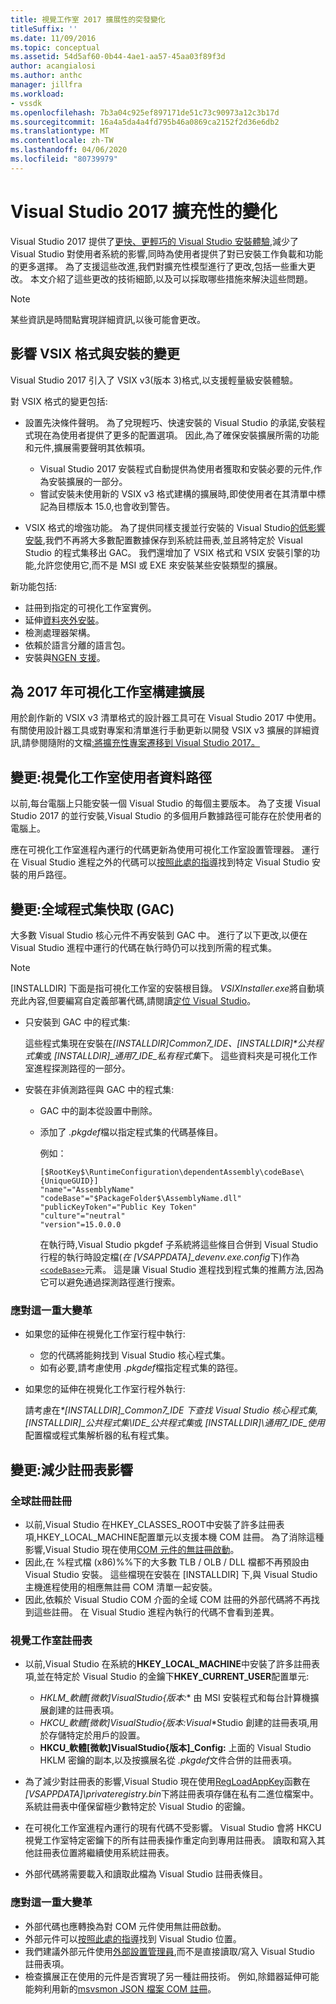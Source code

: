 ```yaml
---
title: 視覺工作室 2017 擴展性的突發變化
titleSuffix: ''
ms.date: 11/09/2016
ms.topic: conceptual
ms.assetid: 54d5af60-0b44-4ae1-aa57-45aa03f89f3d
author: acangialosi
ms.author: anthc
manager: jillfra
ms.workload:
- vssdk
ms.openlocfilehash: 7b3a04c925ef897171de51c73c90973a12c3b17d
ms.sourcegitcommit: 16a4a5da4a4fd795b46a0869ca2152f2d36e6db2
ms.translationtype: MT
ms.contentlocale: zh-TW
ms.lasthandoff: 04/06/2020
ms.locfileid: "80739979"
---
```

# <a name="changes-in-visual-studio-2017-extensibility"></a>Visual Studio 2017 擴充性的變化

Visual Studio 2017 提供了[更快、更輕巧的 Visual Studio 安裝體驗](https://devblogs.microsoft.com/visualstudio/faster-leaner-visual-studio-installer),減少了 Visual Studio 對使用者系統的影響,同時為使用者提供了對已安裝工作負載和功能的更多選擇。 為了支援這些改進,我們對擴充性模型進行了更改,包括一些重大更改。 本文介紹了這些更改的技術細節,以及可以採取哪些措施來解決這些問題。

> [!NOTE]
> 某些資訊是時間點實現詳細資訊,以後可能會更改。

## <a name="changes-affecting-vsix-format-and-installation"></a>影響 VSIX 格式與安裝的變更

Visual Studio 2017 引入了 VSIX v3(版本 3)格式,以支援輕量級安裝體驗。

對 VSIX 格式的變更包括:

* 設置先決條件聲明。 為了兌現輕巧、快速安裝的 Visual Studio 的承諾,安裝程式現在為使用者提供了更多的配置選項。 因此,為了確保安裝擴展所需的功能和元件,擴展需要聲明其依賴項。

  * Visual Studio 2017 安裝程式自動提供為使用者獲取和安裝必要的元件,作為安裝擴展的一部分。
  * 嘗試安裝未使用新的 VSIX v3 格式建構的擴展時,即使使用者在其清單中標記為目標版本 15.0,也會收到警告。

* VSIX 格式的增強功能。 為了提供同樣支援並行安裝的 Visual Studio[的低影響安裝](https://devblogs.microsoft.com/visualstudio/anatomy-of-a-low-impact-visual-studio-install),我們不再將大多數配置數據保存到系統註冊表,並且將特定於 Visual Studio 的程式集移出 GAC。 我們還增加了 VSIX 格式和 VSIX 安裝引擎的功能,允許您使用它,而不是 MSI 或 EXE 來安裝某些安裝類型的擴展。

新功能包括:

* 註冊到指定的可視化工作室實例。
* 延伸[資料夾外安裝](set-install-root.md)。
* 檢測處理器架構。
* 依賴於語言分離的語言包。
* 安裝與[NGEN 支援](ngen-support.md)。

## <a name="build-an-extension-for-visual-studio-2017"></a>為 2017 年可視化工作室構建擴展

用於創作新的 VSIX v3 清單格式的設計器工具可在 Visual Studio 2017 中使用。 有關使用設計器工具或對專案和清單進行手動更新以開發 VSIX v3 擴展的詳細資訊,請參閱隨附的文檔[:將擴充性專案遷移到 Visual Studio 2017。](how-to-migrate-extensibility-projects-to-visual-studio-2017.md)

## <a name="change-visual-studio-user-data-path"></a>變更:視覺化工作室使用者資料路徑

以前,每台電腦上只能安裝一個 Visual Studio 的每個主要版本。 為了支援 Visual Studio 2017 的並行安裝,Visual Studio 的多個用戶數據路徑可能存在於使用者的電腦上。

應在可視化工作室進程內運行的代碼更新為使用可視化工作室設置管理器。 運行在 Visual Studio 進程之外的代碼可以[按照此處的指導](locating-visual-studio.md)找到特定 Visual Studio 安裝的用戶路徑。

## <a name="change-global-assembly-cache-gac"></a>變更:全域程式集快取 (GAC)

大多數 Visual Studio 核心元件不再安裝到 GAC 中。 進行了以下更改,以便在 Visual Studio 進程中運行的代碼在執行時仍可以找到所需的程式集。

> [!NOTE]
> [INSTALLDIR] 下面是指可視化工作室的安裝根目錄。 *VSIXInstaller.exe*將自動填充此內容,但要編寫自定義部署代碼,請閱讀[定位 Visual Studio](locating-visual-studio.md)。

* 只安裝到 GAC 中的程式集:

  這些程式集現在安裝在<em>[INSTALLDIR]_Common7_IDE、[INSTALLDIR]_\*公共程式集</em>或 *[INSTALLDIR]_通用7_IDE_私有程式集*下。 這些資料夾是可視化工作室進程探測路徑的一部分。

* 安裝在非偵測路徑與 GAC 中的程式集:

  * GAC 中的副本從設置中刪除。
  * 添加了 *.pkgdef*檔以指定程式集的代碼基條目。

    例如：

    ```
    [$RootKey$\RuntimeConfiguration\dependentAssembly\codeBase\{UniqueGUID}]
    "name"="AssemblyName" "codeBase"="$PackageFolder$\AssemblyName.dll"
    "publicKeyToken"="Public Key Token"
    "culture"="neutral"
    "version"=15.0.0.0
    ```

    在執行時,Visual Studio pkgdef 子系統將這些條目合併到 Visual Studio 行程的執行時設定檔(*在 [VSAPPDATA]_devenv.exe.config*下)作為[`<codeBase>`](/dotnet/framework/configure-apps/file-schema/runtime/codebase-element)元素。 這是讓 Visual Studio 進程找到程式集的推薦方法,因為它可以避免通過探測路徑進行搜索。

### <a name="reacting-to-this-breaking-change"></a>應對這一重大變革

* 如果您的延伸在視覺化工作室行程中執行:

  * 您的代碼將能夠找到 Visual Studio 核心程式集。
  * 如有必要,請考慮使用 *.pkgdef*檔指定程式集的路徑。

* 如果您的延伸在視覺化工作室行程外執行:

  請考慮在<em>\*[INSTALLDIR]_Common7_IDE 下查找 Visual Studio 核心程式集,[INSTALLDIR]_公共程式集\IDE_公共程式集</em>或 *[INSTALLDIR]\通用7_IDE_使用*配置檔或程式集解析器的私有程式集。

## <a name="change-reduce-registry-impact"></a>變更:減少註冊表影響

### <a name="global-com-registration"></a>全球註冊註冊

* 以前,Visual Studio 在HKEY_CLASSES_ROOT中安裝了許多註冊表項,HKEY_LOCAL_MACHINE配置單元以支援本機 COM 註冊。 為了消除這種影響,Visual Studio 現在使用[COM 元件的無註冊啟動](https://msdn.microsoft.com/library/ms973913.aspx)。
* 因此,在 %程式檔 (x86)%%下的大多數 TLB / OLB / DLL 檔都不再預設由 Visual Studio 安裝。 這些檔現在安裝在 [INSTALLDIR] 下,與 Visual Studio 主機進程使用的相應無註冊 COM 清單一起安裝。
* 因此,依賴於 Visual Studio COM 介面的全域 COM 註冊的外部代碼將不再找到這些註冊。 在 Visual Studio 進程內執行的代碼不會看到差異。

### <a name="visual-studio-registry"></a>視覺工作室註冊表

* 以前,Visual Studio 在系統的**HKEY_LOCAL_MACHINE**中安裝了許多註冊表項,並在特定於 Visual Studio 的金鑰下**HKEY_CURRENT_USER**配置單元:

  * **HKLM_軟體[微軟]VisualStudio\{版本*:** 由 MSI 安裝程式和每台計算機擴展創建的註冊表項。
  * **HKCU_軟體[微軟]VisualStudio\{版本*:Visual**Studio 創建的註冊表項,用於存儲特定於用戶的設置。
  * **HKCU_軟體[微軟]VisualStudio\{版本]_Config:** 上面的 Visual Studio HKLM 密鑰的副本,以及按擴展名從 *.pkgdef*文件合併的註冊表項。

* 為了減少對註冊表的影響,Visual Studio 現在使用[RegLoadAppKey](/windows/desktop/api/winreg/nf-winreg-regloadappkeya)函數在 *[VSAPPDATA]\privateregistry.bin*下將註冊表項存儲在私有二進位檔案中。 系統註冊表中僅保留極少數特定於 Visual Studio 的密鑰。
* 在可視化工作室進程內運行的現有代碼不受影響。 Visual Studio 會將 HKCU 視覺工作室特定密鑰下的所有註冊表操作重定向到專用註冊表。 讀取和寫入其他註冊表位置將繼續使用系統註冊表。
* 外部代碼將需要載入和讀取此檔為 Visual Studio 註冊表條目。

### <a name="react-to-this-breaking-change"></a>應對這一重大變革

* 外部代碼也應轉換為對 COM 元件使用無註冊啟動。
* 外部元件可以[按照此處的指導](https://devblogs.microsoft.com/setup/changes-to-visual-studio-15-setup)找到 Visual Studio 位置。
* 我們建議外部元件使用[外部設置管理員](/dotnet/api/microsoft.visualstudio.settings.externalsettingsmanager),而不是直接讀取/寫入 Visual Studio 註冊表項。
* 檢查擴展正在使用的元件是否實現了另一種註冊技術。 例如,除錯器延伸可能能夠利用新的[msvsmon JSON 檔案 COM 註冊](migrate-debugger-COM-registration.md)。
